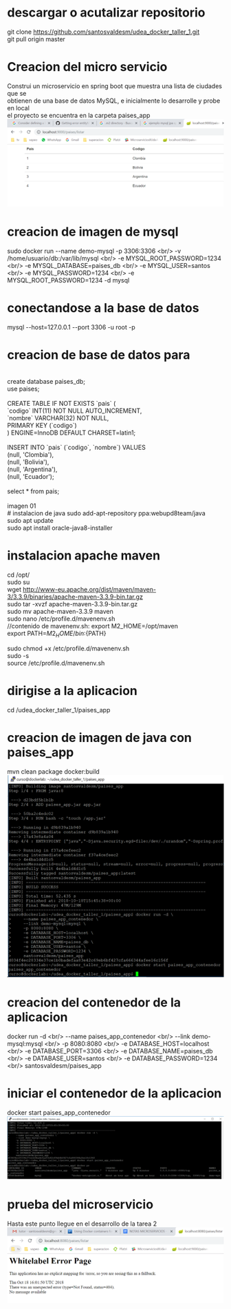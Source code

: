 # descargar o acutalizar repositorio
git clone https://github.com/santosvaldesm/udea_docker_taller_1.git<br/>
git pull origin master<br/>

# Creacion del micro servicio 
Construi un microservicio en spring boot que muestra una lista de ciudades que se <br/>
obtienen de una base de datos MySQL, e inicialmente lo desarrolle y probe en local<br/>
el proyecto se encuentra en la carpeta paises_app<br/>
![N|Solid](https://raw.githubusercontent.com/santosvaldesm/udea_docker_taller_1/master/evidencia-tarea-2/Captura.PNG)

# creacion de imagen de mysql
sudo docker run --name demo-mysql -p 3306:3306 \<br/>
         -v /home/usuario/db:/var/lib/mysql \<br/>
		 -e MYSQL_ROOT_PASSWORD=1234 \<br/>
		 -e MYSQL_DATABASE=paises_db \<br/>
		 -e MYSQL_USER=santos \<br/>
		 -e MYSQL_PASSWORD=1234 \<br/>
         -e MYSQL_ROOT_PASSWORD=1234 -d mysql<br/>
# conectandose a la base de datos		 
mysql --host=127.0.0.1 --port 3306 -u root -p<br/>	

# creacion de base de datos para 
<br/>
create database paises_db;<br/>
use paises;<br/>
<br/>
CREATE TABLE IF NOT EXISTS `pais` (<br/>
  `codigo` INT(11) NOT NULL AUTO_INCREMENT,<br/>
  `nombre` VARCHAR(32) NOT NULL,<br/>
  PRIMARY KEY (`codigo`)<br/>
) ENGINE=InnoDB  DEFAULT CHARSET=latin1;<br/>
<br/>
INSERT INTO `pais` (`codigo`, `nombre`) VALUES<br/>
  (null, 'Clombia'),<br/>
  (null, 'Bolivia'),<br/>
  (null, 'Argentina'),<br/>
  (null, 'Ecuador');<br/>
<br/>
select * from pais;<br/>
<br/>
imagen 01	
<br/>	
# instalacion de java	
sudo add-apt-repository ppa:webupd8team/java<br/>
sudo apt update<br/>
sudo apt install oracle-java8-installer<br/>

# instalacion apache maven<br/>
cd /opt/<br/>
sudo su<br/>
wget http://www-eu.apache.org/dist/maven/maven-3/3.3.9/binaries/apache-maven-3.3.9-bin.tar.gz<br/>
sudo tar -xvzf apache-maven-3.3.9-bin.tar.gz<br/>
sudo mv apache-maven-3.3.9 maven<br/>
sudo nano /etc/profile.d/mavenenv.sh<br/>
  //contenido de mavenenv.sh: 
  export M2_HOME=/opt/maven<br/>
  export PATH=${M2_HOME}/bin:${PATH}<br/>

sudo chmod +x /etc/profile.d/mavenenv.sh<br/>
sudo -s<br/> 
source /etc/profile.d/mavenenv.sh<br/>

# dirigise a la aplicacion
cd /udea_docker_taller_1/paises_app<br/>

# creacion de imagen de java con paises_app
mvn clean package docker:build<br/>
![N|Solid](https://raw.githubusercontent.com/santosvaldesm/udea_docker_taller_1/master/evidencia-tarea-2/Captura2.PNG)

# creacion del contenedor de la aplicacion
docker run -d \<br/>
    --name paises_app_contenedor \<br/>
    --link demo-mysql:mysql \<br/>
    -p 8080:8080 \<br/>
    -e DATABASE_HOST=localhost \<br/>
    -e DATABASE_PORT=3306 \<br/>
    -e DATABASE_NAME=paises_db \<br/>
    -e DATABASE_USER=santos \<br/>
    -e DATABASE_PASSWORD=1234 \<br/>
    santosvaldesm/paises_app<br/>
	
# iniciar el contenedor de la aplicacion
docker start paises_app_contenedor<br/>
![N|Solid](https://raw.githubusercontent.com/santosvaldesm/udea_docker_taller_1/master/evidencia-tarea-2/Captura4.PNG)

# prueba del microservicio
Hasta este punto llegue en el desarrollo de la tarea 2<br/>
![N|Solid](https://raw.githubusercontent.com/santosvaldesm/udea_docker_taller_1/master/evidencia-tarea-2/Captura3.PNG)
	

